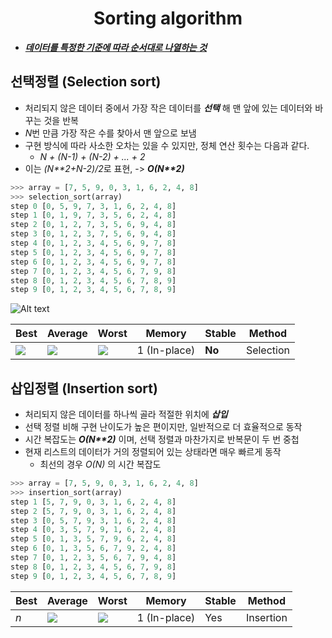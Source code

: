 <h1 align="center">Sorting algorithm</h1>
<p align="center">

- <u>**_데이터를 특정한 기준에 따라 순서대로 나열하는 것_**</u>




## 선택정렬 (Selection sort)

- 처리되지 않은 데이터 중에서 가장 작은 데이터를 **_선택_** 해 맨 앞에 있는 데이터와 바꾸는 것을 반복
- *N*번 만큼 가장 작은 수를 찾아서 맨 앞으로 보냄
- 구현 방식에 따라 사소한 오차는 있을 수 있지만, 정체 연산 횟수는 다음과 같다.
    - *N + (N-1) + (N-2) + ... + 2*
- 이는 *(N\*\*2+N-2)/2*로 표현, -> **_O(N\*\*2)_**

```python
>>> array = [7, 5, 9, 0, 3, 1, 6, 2, 4, 8]
>>> selection_sort(array)
step 0 [0, 5, 9, 7, 3, 1, 6, 2, 4, 8]
step 1 [0, 1, 9, 7, 3, 5, 6, 2, 4, 8]
step 2 [0, 1, 2, 7, 3, 5, 6, 9, 4, 8]
step 3 [0, 1, 2, 3, 7, 5, 6, 9, 4, 8]
step 4 [0, 1, 2, 3, 4, 5, 6, 9, 7, 8]
step 5 [0, 1, 2, 3, 4, 5, 6, 9, 7, 8]
step 6 [0, 1, 2, 3, 4, 5, 6, 9, 7, 8]
step 7 [0, 1, 2, 3, 4, 5, 6, 7, 9, 8]
step 8 [0, 1, 2, 3, 4, 5, 6, 7, 8, 9]
step 9 [0, 1, 2, 3, 4, 5, 6, 7, 8, 9]
```
![Alt text](/img/selection_sort.jpg)

| Best | Average | Worst | Memory | Stable | Method     |
| ---- | ------- | ----- | ----------------- | ------ | ---------- |
| <img src="https://wikimedia.org/api/rest_v1/media/math/render/svg/ac9810bbdafe4a6a8061338db0f74e25b7952620">  | <img src="https://wikimedia.org/api/rest_v1/media/math/render/svg/ac9810bbdafe4a6a8061338db0f74e25b7952620">   | <img src="https://wikimedia.org/api/rest_v1/media/math/render/svg/ac9810bbdafe4a6a8061338db0f74e25b7952620"> | 1 (In-place)      | **No**    | Selection |


## 삽입정렬 (Insertion sort)

- 처리되지 않은 데이터를 하나씩 골라 적절한 위치에 **_삽입_**
- 선택 정렬 비해 구현 난이도가 높은 편이지만, 일반적으로 더 효율적으로 동작
- 시간 복잡도는 **_O(N\*\*2)_** 이며, 선택 정렬과 마찬가지로 반복문이 두 번 중첩
- 현재 리스트의 데이터가 거의 정렬되어 있는 상태라면 매우 빠르게 동작
    - 최선의 경우 *O(N)* 의 시간 복잡도

```python
>>> array = [7, 5, 9, 0, 3, 1, 6, 2, 4, 8]
>>> insertion_sort(array)
step 1 [5, 7, 9, 0, 3, 1, 6, 2, 4, 8]
step 2 [5, 7, 9, 0, 3, 1, 6, 2, 4, 8]
step 3 [0, 5, 7, 9, 3, 1, 6, 2, 4, 8]
step 4 [0, 3, 5, 7, 9, 1, 6, 2, 4, 8]
step 5 [0, 1, 3, 5, 7, 9, 6, 2, 4, 8]
step 6 [0, 1, 3, 5, 6, 7, 9, 2, 4, 8]
step 7 [0, 1, 2, 3, 5, 6, 7, 9, 4, 8]
step 8 [0, 1, 2, 3, 4, 5, 6, 7, 9, 8]
step 9 [0, 1, 2, 3, 4, 5, 6, 7, 8, 9]
```

| Best | Average | Worst | Memory | Stable | Method     |
| ---- | ------- | ----- | ----------------- | ------ | ---------- |
| <i>n</i> | <img src="https://wikimedia.org/api/rest_v1/media/math/render/svg/ac9810bbdafe4a6a8061338db0f74e25b7952620">   | <img src="https://wikimedia.org/api/rest_v1/media/math/render/svg/ac9810bbdafe4a6a8061338db0f74e25b7952620"> | 1 (In-place)      | Yes    | Insertion |






